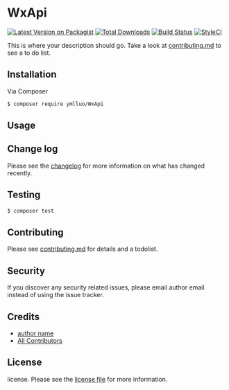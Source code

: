 # WxApi

[![Latest Version on Packagist][ico-version]][link-packagist]
[![Total Downloads][ico-downloads]][link-downloads]
[![Build Status][ico-travis]][link-travis]
[![StyleCI][ico-styleci]][link-styleci]

This is where your description should go. Take a look at [contributing.md](contributing.md) to see a to do list.

## Installation

Via Composer

``` bash
$ composer require ymlluo/WxApi
```

## Usage

## Change log

Please see the [changelog](changelog.md) for more information on what has changed recently.

## Testing

``` bash
$ composer test
```

## Contributing

Please see [contributing.md](contributing.md) for details and a todolist.

## Security

If you discover any security related issues, please email author email instead of using the issue tracker.

## Credits

- [author name][link-author]
- [All Contributors][link-contributors]

## License

license. Please see the [license file](license.md) for more information.

[ico-version]: https://img.shields.io/packagist/v/ymlluo/wxapi.svg?style=flat-square
[ico-downloads]: https://img.shields.io/packagist/dt/ymlluo/wxapi.svg?style=flat-square
[ico-travis]: https://img.shields.io/travis/ymlluo/wxapi/master.svg?style=flat-square
[ico-styleci]: https://styleci.io/repos/12345678/shield

[link-packagist]: https://packagist.org/packages/ymlluo/wxapi
[link-downloads]: https://packagist.org/packages/ymlluo/wxapi
[link-travis]: https://travis-ci.org/ymlluo/wxapi
[link-styleci]: https://styleci.io/repos/12345678
[link-author]: https://github.com/ymlluo
[link-contributors]: ../../contributors
